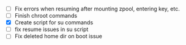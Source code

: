 - [ ] Fix errors when resuming after mounting zpool, entering key, etc.
- [ ] Finish chroot commands
- [x] Create script for su commands
- [ ] fix resume issues in su script
- [ ] Fix deleted home dir on boot issue